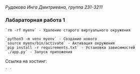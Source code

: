 *Рудакова Инга Дмитриевна, группа 231-3211*
### Лабараторная работа 1

    `rm -rf myenv` - Удаление старого виртуального окружения

    `python3 -m venv myenv` - Создание нового
    `source myenv/bin/activate` - Активация окружения
    `pip install -r requirements.txt` - Установка зависимостей
    `./app.py` - Запуск приложения

Ссылка на хостинг: 

    ` `